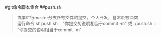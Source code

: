 #git命令脚本集合
##push.sh
>直接进行master分支所有文件的提交，个人开发，基本没有冲突
<br>运行命令  sh push.sh + "你提交的说明相当于commit -m"  或  ./push.sh + "你提交的说明相当于commit -m"